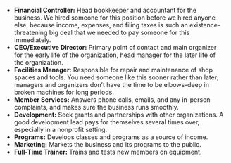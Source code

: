 <ul>
<li><b>Financial Controller:</b> Head bookkeeper and accountant for the business. We hired someone for this position before we hired anyone else, because income, expenses, and filing taxes is such an existence-threatening big deal that we needed to pay someone for this immediately.</li>
<li><b>CEO/Executive Director:</b> Primary point of contact and main organizer for the early life of the organization, head manager for the later life of the organization.</li>
<li><b>Facilities Manager:</b> Responsible for repair and maintenance of shop spaces and tools. You need someone like this sooner rather than later; managers and organizers don’t have the time to be elbows-deep in broken machines for long periods.</li>
<li><b>Member Services:</b> Answers phone calls, emails, and any in-person complaints, and makes sure the business runs smoothly.</li>
<li><b>Development:</b> Seek grants and partnerships with other organizations. A good development lead pays for themselves several times over, especially in a nonprofit setting.</li>
<li><b>Programs:</b> Develops classes and programs as a source of income.</li>
<li><b>Marketing:</b> Markets the business and its programs to the public.</li>
<li><b>Full-Time Trainer:</b> Trains and tests new members on equipment.</li>
</ul>

